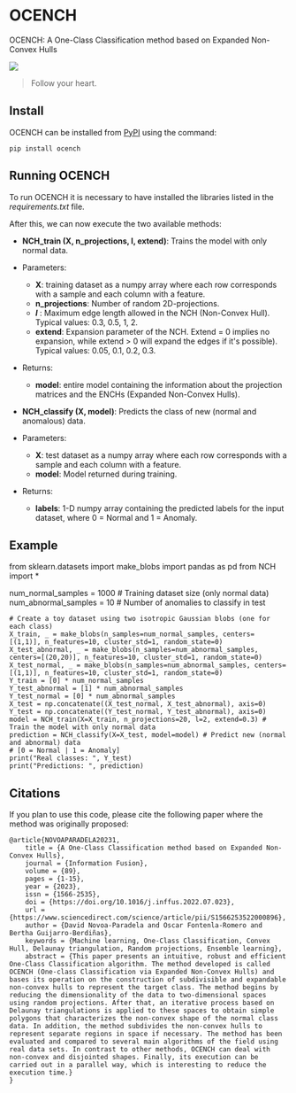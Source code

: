 # OCENCH

OCENCH: A One-Class Classification method based on Expanded Non-Convex Hulls

![](https://pandao.github.io/editor.md/examples/images/4.jpg)

> Follow your heart.

## Install
OCENCH can be installed from [PyPI](https://pypi.org/project/ocench/) using the command:

    pip install ocench


## Running OCENCH
To run OCENCH it is necessary to have installed the libraries listed in the *requirements.txt* file.

After this, we can now execute the two available methods:
- **NCH_train (X, n_projections, l, extend)**: Trains the model with only normal data.
 - Parameters:
   - **X**: training dataset as a numpy array where each row corresponds with a sample and each column with a feature.
   - **n_projections**: Number of random 2D-projections.
   - ***l*** : Maximum edge length allowed in the NCH (Non-Convex Hull). Typical values: 0.3, 0.5, 1, 2.
   - **extend**: Expansion parameter of the NCH. Extend = 0 implies no expansion, while extend > 0 will expand the edges if it's possible). Typical values: 0.05, 0.1, 0.2, 0.3.
 - Returns:
    - **model**: entire model containing the information about the projection matrices and the ENCHs (Expanded Non-Convex Hulls).


- **NCH_classify (X, model)**: Predicts the class of new (normal and anomalous) data. 
 - Parameters:
   - **X**: test dataset as a numpy array where each row corresponds with a sample and each column with a feature.
   - **model**: Model returned during training.
 - Returns:
    - **labels**: 1-D numpy array containing the predicted labels for the input dataset, where 0 = Normal and 1 = Anomaly.

## Example

from sklearn.datasets import make_blobs
import pandas as pd
from NCH import *

num_normal_samples = 1000 # Training dataset size (only normal data)
num_abnormal_samples = 10 # Number of anomalies to classify in test
```
# Create a toy dataset using two isotropic Gaussian blobs (one for each class)
X_train, _ = make_blobs(n_samples=num_normal_samples, centers= [(1,1)], n_features=10, cluster_std=1, random_state=0)
X_test_abnormal, _ = make_blobs(n_samples=num_abnormal_samples, centers=[(20,20)], n_features=10, cluster_std=1, random_state=0)
X_test_normal, _ = make_blobs(n_samples=num_abnormal_samples, centers=[(1,1)], n_features=10, cluster_std=1, random_state=0)
Y_train = [0] * num_normal_samples
Y_test_abnormal = [1] * num_abnormal_samples
Y_test_normal = [0] * num_abnormal_samples
X_test = np.concatenate((X_test_normal, X_test_abnormal), axis=0)
Y_test = np.concatenate((Y_test_normal, Y_test_abnormal), axis=0)
model = NCH_train(X=X_train, n_projections=20, l=2, extend=0.3) # Train the model with only normal data
prediction = NCH_classify(X=X_test, model=model) # Predict new (normal and abnormal) data
# [0 = Normal | 1 = Anomaly]
print("Real classes: ", Y_test)
print("Predictions: ", prediction)
```
## Citations

If you plan to use this code, please cite the following paper where the method was originally proposed:

    @article{NOVOAPARADELA20231,
        title = {A One-Class Classification method based on Expanded Non-Convex Hulls},
        journal = {Information Fusion},
        volume = {89},
        pages = {1-15},
        year = {2023},
        issn = {1566-2535},
        doi = {https://doi.org/10.1016/j.inffus.2022.07.023},
        url = {https://www.sciencedirect.com/science/article/pii/S1566253522000896},
        author = {David Novoa-Paradela and Oscar Fontenla-Romero and Bertha Guijarro-Berdiñas},
        keywords = {Machine learning, One-Class Classification, Convex Hull, Delaunay triangulation, Random projections, Ensemble learning},
        abstract = {This paper presents an intuitive, robust and efficient One-Class Classification algorithm. The method developed is called OCENCH (One-class Classification via Expanded Non-Convex Hulls) and bases its operation on the construction of subdivisible and expandable non-convex hulls to represent the target class. The method begins by reducing the dimensionality of the data to two-dimensional spaces using random projections. After that, an iterative process based on Delaunay triangulations is applied to these spaces to obtain simple polygons that characterizes the non-convex shape of the normal class data. In addition, the method subdivides the non-convex hulls to represent separate regions in space if necessary. The method has been evaluated and compared to several main algorithms of the field using real data sets. In contrast to other methods, OCENCH can deal with non-convex and disjointed shapes. Finally, its execution can be carried out in a parallel way, which is interesting to reduce the execution time.}
    }
